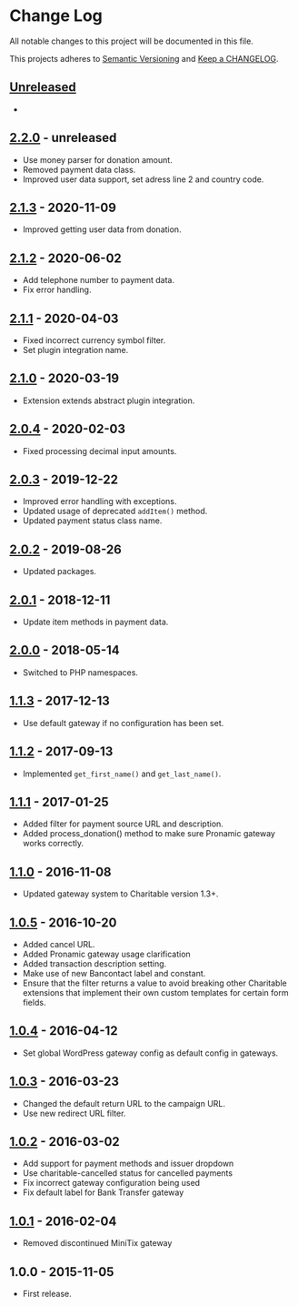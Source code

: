 # Change Log

All notable changes to this project will be documented in this file.

This projects adheres to [Semantic Versioning](http://semver.org/) and [Keep a CHANGELOG](http://keepachangelog.com/).

## [Unreleased][unreleased]
-

## [2.2.0] - unreleased
- Use money parser for donation amount.
- Removed payment data class.
- Improved user data support, set adress line 2 and country code.

## [2.1.3] - 2020-11-09
- Improved getting user data from donation.

## [2.1.2] - 2020-06-02
- Add telephone number to payment data.
- Fix error handling.

## [2.1.1] - 2020-04-03
- Fixed incorrect currency symbol filter.
- Set plugin integration name.

## [2.1.0] - 2020-03-19
- Extension extends abstract plugin integration.

## [2.0.4] - 2020-02-03
- Fixed processing decimal input amounts.

## [2.0.3] - 2019-12-22
- Improved error handling with exceptions.
- Updated usage of deprecated `addItem()` method.
- Updated payment status class name.

## [2.0.2] - 2019-08-26
- Updated packages.

## [2.0.1] - 2018-12-11
- Update item methods in payment data.

## [2.0.0] - 2018-05-14
- Switched to PHP namespaces.

## [1.1.3] - 2017-12-13
- Use default gateway if no configuration has been set.

## [1.1.2] - 2017-09-13
- Implemented `get_first_name()` and `get_last_name()`.

## [1.1.1] - 2017-01-25
- Added filter for payment source URL and description.
- Added process_donation() method to make sure Pronamic gateway works correctly.

## [1.1.0] - 2016-11-08
- Updated gateway system to Charitable version 1.3+.

## [1.0.5] - 2016-10-20
- Added cancel URL.
- Added Pronamic gateway usage clarification
- Added transaction description setting.
- Make use of new Bancontact label and constant.
- Ensure that the filter returns a value to avoid breaking other Charitable extensions that implement their own custom templates for certain form fields.

## [1.0.4] - 2016-04-12
- Set global WordPress gateway config as default config in gateways.

## [1.0.3] - 2016-03-23
- Changed the default return URL to the campaign URL.
- Use new redirect URL filter.

## [1.0.2] - 2016-03-02
- Add support for payment methods and issuer dropdown
- Use charitable-cancelled status for cancelled payments
- Fix incorrect gateway configuration being used
- Fix default label for Bank Transfer gateway

## [1.0.1] - 2016-02-04
- Removed discontinued MiniTix gateway

## 1.0.0 - 2015-11-05
- First release.

[unreleased]: https://github.com/wp-pay-extensions/charitable/compare/2.2.0...HEAD
[2.2.0]: https://github.com/wp-pay-extensions/charitable/compare/2.1.3...2.2.0
[2.1.3]: https://github.com/wp-pay-extensions/charitable/compare/2.1.2...2.1.3
[2.1.2]: https://github.com/wp-pay-extensions/charitable/compare/2.1.1...2.1.2
[2.1.1]: https://github.com/wp-pay-extensions/charitable/compare/2.1.0...2.1.1
[2.1.0]: https://github.com/wp-pay-extensions/charitable/compare/2.0.4...2.1.0
[2.0.4]: https://github.com/wp-pay-extensions/charitable/compare/2.0.3...2.0.4
[2.0.3]: https://github.com/wp-pay-extensions/charitable/compare/2.0.2...2.0.3
[2.0.2]: https://github.com/wp-pay-extensions/charitable/compare/2.0.1...2.0.2
[2.0.1]: https://github.com/wp-pay-extensions/charitable/compare/2.0.0...2.0.1
[2.0.0]: https://github.com/wp-pay-extensions/charitable/compare/1.1.3...2.0.0
[1.1.3]: https://github.com/wp-pay-extensions/charitable/compare/1.1.2...1.1.3
[1.1.2]: https://github.com/wp-pay-extensions/charitable/compare/1.1.1...1.1.2
[1.1.1]: https://github.com/wp-pay-extensions/charitable/compare/1.1.0...1.1.1
[1.1.0]: https://github.com/wp-pay-extensions/charitable/compare/1.0.5...1.1.0
[1.0.5]: https://github.com/wp-pay-extensions/charitable/compare/1.0.4...1.0.5
[1.0.4]: https://github.com/wp-pay-extensions/charitable/compare/1.0.3...1.0.4
[1.0.3]: https://github.com/wp-pay-extensions/charitable/compare/1.0.2...1.0.3
[1.0.2]: https://github.com/wp-pay-extensions/charitable/compare/1.0.1...1.0.2
[1.0.1]: https://github.com/wp-pay-extensions/charitable/compare/1.0.0...1.0.1
